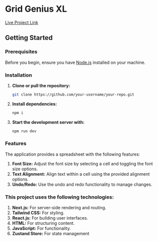 # Grid Genius XL

[Live Project Link](https://grid-genius-xl.vercel.app/)

## Getting Started

### Prerequisites

Before you begin, ensure you have [Node.js](https://nodejs.org/) installed on your machine.

### Installation

1. **Clone or pull the repository:**

   ```bash
   git clone https://github.com/your-username/your-repo.git

2. **Install dependencies:**
   ```bash
   npm i

3. **Start the development server with:**
   ```bash
   npm run dev
   
### Features
The application provides a spreadsheet with the following features:

1. **Font Size:** Adjust the font size by selecting a cell and toggling the font size options.
2. **Text Alignment:** Align text within a cell using the provided alignment options.
3. **Undo/Redo:** Use the undo and redo functionality to manage changes.

### This project uses the following technologies:

1. **Next.js:** For server-side rendering and routing.
2. **Tailwind CSS:** For styling.
3. **React.js:** For building user interfaces.
4. **HTML:** For structuring content.
5. **JavaScript:** For functionality.
6. **Zustand Store:** For state management


